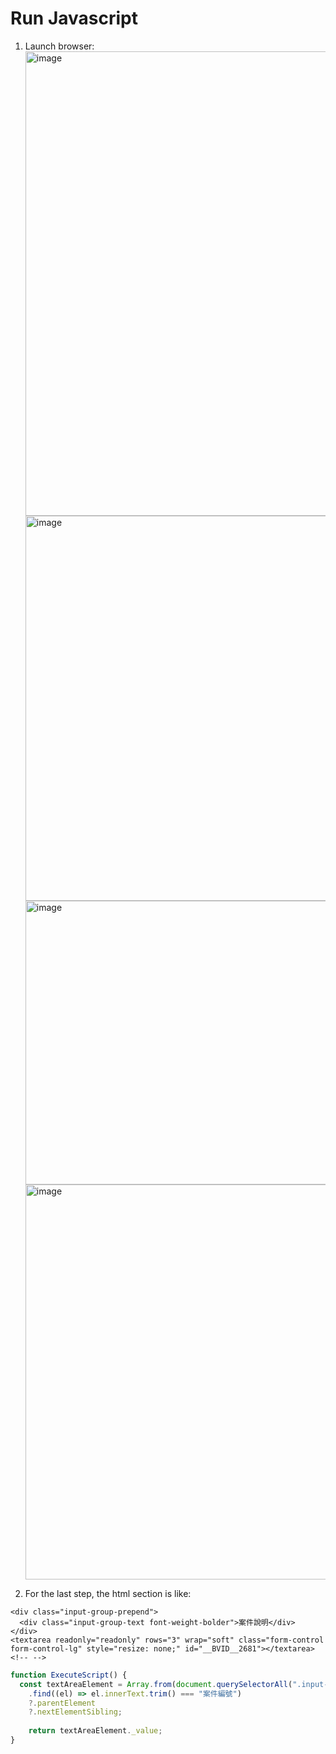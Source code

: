 # Run Javascript
1. Launch browser:<br/>
<img width="927" height="743" alt="image" src="https://github.com/user-attachments/assets/6b756e32-cfa9-40ae-b202-8578a4250dc4" /><br/>
<img width="897" height="616" alt="image" src="https://github.com/user-attachments/assets/95245647-126b-4e98-8137-b3686ad65da9" /><br/>
<img width="969" height="454" alt="image" src="https://github.com/user-attachments/assets/44579808-998c-4844-953a-7b2be302766f" /><br/>
<img width="925" height="632" alt="image" src="https://github.com/user-attachments/assets/a06b3e30-6789-4997-8d1c-98b9a191086c" /><br/>

2. For the last step, the html section is like:<br/>
```
<div class="input-group-prepend">
  <div class="input-group-text font-weight-bolder">案件說明</div>
</div>
<textarea readonly="readonly" rows="3" wrap="soft" class="form-control form-control-lg" style="resize: none;" id="__BVID__2681"></textarea>
<!-- -->
```
```js
function ExecuteScript() {
  const textAreaElement = Array.from(document.querySelectorAll(".input-group-text"))
    .find((el) => el.innerText.trim() === "案件編號")
    ?.parentElement
    ?.nextElementSibling;
    
    return textAreaElement._value;
}
```
